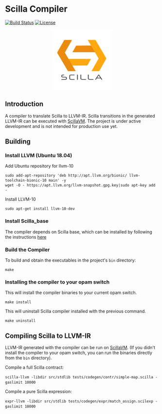 # Scilla Compiler

[![Build Status](https://travis-ci.com/Zilliqa/scilla-compiler.svg?token=7qzjATfZuxTQvRjMHPVQ&branch=master)](https://travis-ci.com/Zilliqa/scilla-compiler)
[![License](https://img.shields.io/badge/License-GPLv3-blue.svg)](https://github.com/Zilliqa/scilla/blob/master/LICENSE)

<p align="center">
  <a href="https://scilla-lang.org/"><img src="https://github.com/Zilliqa/scilla/blob/master/imgs/scilla-logo-color.jpg" width="200" height="200"></a>
</p>

## Introduction
A compiler to translate Scilla to LLVM-IR. Scilla transitions in the 
generated LLVM-IR can be executed with [ScillaVM](https://github.com/Zilliqa/scilla-vm).
The project is under active development and is not intended for production use yet.

## Building

### Install LLVM (Ubuntu 18.04)

Add Ubuntu repository for llvm-10
```
sudo add-apt-repository 'deb http://apt.llvm.org/bionic/ llvm-toolchain-bionic-10 main' -y
wget -O - https://apt.llvm.org/llvm-snapshot.gpg.key|sudo apt-key add -
```
Install LLVM-10
```
sudo apt-get install llvm-10-dev
```

### Install Scilla_base

The compiler depends on Scilla base, which can be installed by following the
instructions [here](https://github.com/Zilliqa/scilla/#installing-scilla-with-opam)

### Build the Compiler

To build and obtain the executables in the project's `bin` directory:

```
make
```

### Installing the compiler to your opam switch

This will install the compiler binaries to your current opam switch.

```
make install
```

This will uninstall Scilla compiler installed with the previous command.

```
make uninstall
```

## Compiling Scilla to LLVM-IR

LLVM-IR generated with the compiler can be run on [ScillaVM](https://github.com/Zilliqa/scilla-vm).
(If you didn't install the compiler to your opam switch, you can run the binaries directly
from the `bin` directory).

Compile a full Scilla contract:

```scilla-llvm -libdir src/stdlib tests/codegen/contr/simple-map.scilla -gaslimit 10000```

Compile a pure Scilla expression:

```expr-llvm -libdir src/stdlib tests/codegen/expr/match_assign.scilexp -gaslimit 10000```
